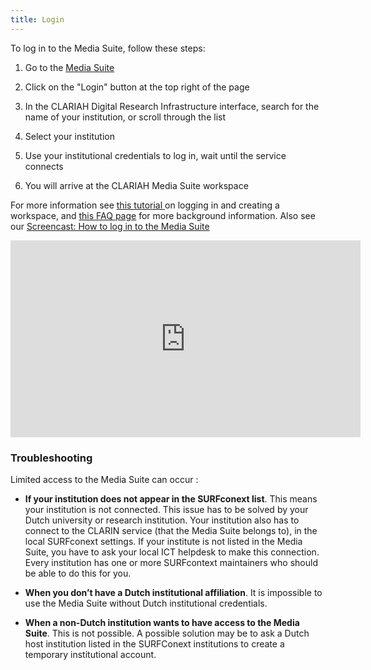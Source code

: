 ```yaml
---
title: Login
---
```


To log in to the Media Suite, follow these steps:

1. Go to the [Media Suite](https://mediasuite.clariah.nl/)

2. Click on the "Login" button at the top right of the page

3. In the CLARIAH Digital Research Infrastructure interface, search for the name of your institution, or scroll through the list

4. Select your institution

5. Use your institutional credentials to log in, wait until the service connects

6. You will arrive at the CLARIAH Media Suite workspace

For more information see [this tutorial ](https://mediasuite.clariah.nl/learn/subject-tutorials/media-suite-tutorial-logging-in-workspace-and-creating-a-user-project)on logging in and creating a workspace, and [this FAQ page](https://mediasuite.clariah.nl/documentation/faq/who-can-access) for more background information. Also see our [Screencast: How to log in to the Media Suite](https://www.youtube.com/watch?v=2z0xUblnZwo&index=1&list=PLM8OWdLwjOmcOOikb_vCgB3ouY98PKvge)

<iframe title="CLARIAH Media Suite Login" width="560" height="315" src="https://peertube.beeldengeluid.nl/videos/embed/f75aa4fc-3887-4743-933a-714c8550b908?title=0&peertubeLink=0" frameborder="0" allowfullscreen="" sandbox="allow-same-origin allow-scripts allow-popups"></iframe>


### Troubleshooting

Limited access to the Media Suite can occur :

* **If your institution does not appear in the SURFconext list**. This means your institution is not connected. This issue has to be solved by your Dutch university or research institution. Your institution also has to connect to the CLARIN service (that the Media Suite belongs to), in the local SURFconext settings. If your institute is not listed in the Media Suite, you have to ask your local ICT helpdesk to make this connection. Every institution has one or more SURFcontext maintainers who should be able to do this for you.

* **When you don’t have a Dutch institutional affiliation**. It is impossible to use the Media Suite without Dutch institutional credentials.

* **When a non-Dutch institution wants to have access to the Media Suite**. This is not possible. A possible solution may be to ask a Dutch host institution listed in the SURFConext institutions to create a temporary institutional account.